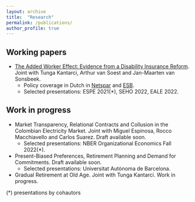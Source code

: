 ```yaml
---
layout: archive
title:  "Research"
permalink: /publications/
author_profile: true
---
```


Working papers
----
* [The Added Worker Effect: Evidence from a Disability Insurance Reform](/files/Bernasconietal_AWE_2022.pdf). Joint with Tunga Kantarci, Arthur van Soest and Jan-Maarten van Sonsbeek.
  * Policy coverage in Dutch in [Netspar](https://www.netspar.nl/nieuws/hoe-reageren-partners-op-het-wegvallen-van-de-wia-uitkering/) and [ESB](https://esb.nu/partners-van-langdurig-zieken-zijn-meer-gaan-werken-door-invoering-wia/).
  * Selected presentations: ESPE 2021(*), SEHO 2022, EALE 2022.


Work in progress
----
* Market Transparency, Relational Contracts and Collusion in the Colombian Electricity Market. Joint with Miguel Espinosa, Rocco Macchiavello and Carlos Suarez. Draft available soon.
  * Selected presentations: NBER Organizational Economics Fall 2022(*).
* Present-Biased Preferences, Retirement Planning and Demand for Commitments. Draft available soon.
  * Selected presentations: Universitat Autònoma de Barcelona.
* Gradual Retirement at Old Age. Joint with Tunga Kantarci. Work in progress.


(*) presentations by cohautors
